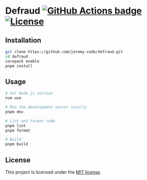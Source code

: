 # Defraud [![GitHub Actions badge](https://github.com/jeremy-code/defraud/actions/workflows/ci.yml/badge.svg)](https://github.com/jeremy-code/defraud/actions/workflows/ci.yml) [![License](https://img.shields.io/github/license/jeremy-code/defraud)](LICENSE)

## Installation

```bash
git clone https://github.com/jeremy-code/defraud.git
cd defraud
corepack enable
pnpm install
```

## Usage

```bash
# Set Node.js version
nvm use

# Run the development server locally
pnpm dev

# Lint and format code
pnpm lint
pnpm format

# Build
pnpm build
```

## License

This project is licensed under the [MIT license](LICENSE).
